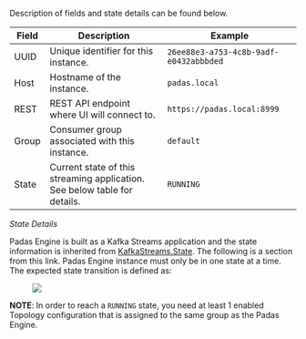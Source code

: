 
Description of fields and state details can be found below.

| Field   | Description                                           | Example      |
| ------- | -----------------------------------                   | ------------------- |
| UUID    | Unique identifier for this instance. | `26ee88e3-a753-4c8b-9adf-e0432abbbded` |
| Host    | Hostname of the instance.               | `padas.local` |
| REST    | REST API endpoint where UI will connect to.      | `https://padas.local:8999` |
| Group   | Consumer group associated with this instance.     | `default`  |
| State   | Current state of this streaming application. See below table for details. | `RUNNING` |


_State Details_

Padas Engine is built as a Kafka Streams application and the state information is inherited from [KafkaStreams.State](https://kafka.apache.org/11/javadoc/org/apache/kafka/streams/KafkaStreams.State.html). The following is a section from this link.  Padas Engine instance must only be in one state at a time.  The expected state transition is defined as:

<figure markdown>
  <p>
  <img src="../assets/img/props_nodes_states.png" class="img-fluid py-5 w-75">
  </p>
</figure>
 
 **NOTE**: In order to reach a `RUNNING` state, you need at least 1 enabled Topology configuration that is assigned to the same group as the Padas Engine.